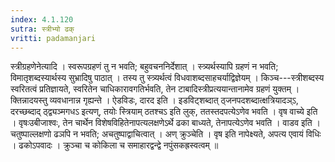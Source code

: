 ```yaml
---
index: 4.1.120
sutra: स्त्रीभ्यो ढक्
vritti: padamanjari
---
```


 स्त्रीग्रहणेनेत्यादि । स्वरूपग्रहणं तु न भवति; बहुवचननिर्देशात् । स्त्र्यर्थस्यापि ग्रहणं न भवति; विमातृशब्दस्यार्थस्य सुभ्रादिषु पाठात् । तस्य तु स्त्र्यर्थत्वं विधवाशब्दसाहचर्याद्विज्ञेयम् । किञ्च---स्त्रीशब्दस्य स्वरितत्वं प्रतिज्ञायते, स्वरितेन चाधिकारावगतिर्भवति, तेन टाबादिस्त्रीप्रत्ययान्तानामेव ग्रहणं युक्तम् । क्तिन्नादयस्तु व्यवधानान्न गृह्यन्ते । ऐडविडः, दारद इति । इडविट्शब्दात् ठ्जनपदशब्दात्क्षत्रियादञ्ऽ, दरच्छब्दाद् ठ्द्व्यञ्मगधऽ इत्यण्, तयोः स्त्रियाम् ठतश्चऽ इति लुक्, ततस्तदपत्येऽणेव भवति । वृष वाच्ये इति । वृषःउबीजाश्वः, तेन चार्थेन विशेषविहितेनापत्यलक्षणेऽर्थे ढका बाध्यते, तेनापत्येऽणेव भवति । वाडव इति । चतुष्पाल्लक्षणो ढञपि न भवति; अचतुष्पाद्वाचित्वात् । अण् क्रुञ्चेति । वृष इति नापेक्ष्यते, अपत्य एवायं विधिः । ढकोऽपवादः । क्रुञ्चा च कोकिला च समाहारद्वन्द्वे नपुंसकह्रस्वत्वम् ॥